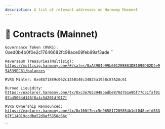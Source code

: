 ```yaml
---
description: A list of relevant addresses on Harmony Mainnet
---
```


# 🎫 Contracts (Mainnet)

`Governance Token (RVRS):` 0xed0b4b0f0e2c17646682fc98ace09feb99af3ade ``&#x20;

`Reverseum Treasuries(Multisig):` [`https://multisig.harmony.one/#/safes/0xA3904e99b6012EB883DB1090D02D4e954539EC61/balances`](https://multisig.harmony.one/#/safes/0xA3904e99b6012EB883DB1090D02D4e954539EC61/balances) ``&#x20;

`RVRS Minter: 0xeEA71889c062c135014Ec34825a1958c87A2Ac61`&#x20;

`Burned Liquidity:` [`https://explorer.harmony.one/tx/0xc3e7653948badbe870d7b1e9bf77c51faf0107a45064d146f0a4c5d201df017f`](https://explorer.harmony.one/tx/0xc3e7653948badbe870d7b1e9bf77c51faf0107a45064d146f0a4c5d201df017f) ``&#x20;

`RVRS Ownership Rennounced:` [`https://explorer.harmony.one/tx/0x160f7ecc5e965817209854b1df048befd633b7f114019ccdba52d8af5850c66c`](https://explorer.harmony.one/tx/0x160f7ecc5e965817209854b1df048befd633b7f114019ccdba52d8af5850c66c)``



``
